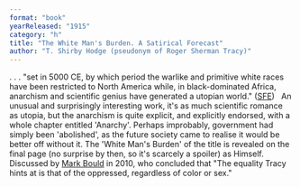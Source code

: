 ```yaml
---
format: "book"
yearReleased: "1915"
category: "h"
title: "The White Man's Burden. A Satirical Forecast"
author: "T. Shirby Hodge (pseudonym of Roger Sherman Tracy)"
---
```

. . . "set in 5000 CE, by which  period the warlike and primitive white races have been restricted to North  America while, in black-dominated Africa, anarchism and scientific genius have  generated a utopian world." (<a href="http://www.sf-encyclopedia.com/Entry/hodge_t_shirby">SFE</a>)
 
An unusual and surprisingly interesting work,  it's as much scientific romance as utopia, but the anarchism is quite explicit,  and explicitly endorsed, with a whole chapter entitled 'Anarchy'. Perhaps  improbably, government had simply been 'abolished', as the future society came  to realise it would be better off without it. The 'White Man's Burden' of the  title is revealed on the final page (no surprise by then, so it's scarcely a  spoiler) as Himself.
 
Discussed by <a href="biblio.htm#Bould">Mark Bould</a> in  2010, who concluded that "The equality Tracy hints at is that of the oppressed,  regardless of color or sex."
 